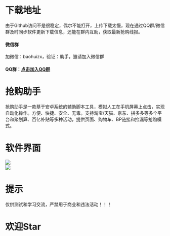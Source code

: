 # 下载地址  
由于Github访问不是很稳定，偶尔不能打开，上传下载太慢，现在通过QQ群/微信群及时同步软件更新下载信息，还能在群内互助，获取最新抢购线报。  
#### 微信群  
加微信：baohuizx，验证：助手，邀请加入微信群  
  
#### QQ群：[点击加入QQ群](https://jq.qq.com/?_wv=1027&k=8rmAofkO "点击链接")  
   
# 抢购助手  
抢购助手是一款基于安卓系统的辅助脚本工具，模拟人工在手机屏幕上点击，实现自动化操作。方便、快捷、安全、无毒。支持淘宝/天猫、京东、拼多多等多个平台和聚划算、百亿补贴等多种活动，提供页面、购物车、BP链接和捡漏等抢购模式。 
   
# 软件界面  
![](https://github.com/omxmo/qg/blob/main/qg.png)  
![](https://github.com/omxmo/qg/blob/main/bp.png)  
  
# 提示  
仅供测试和学习交流，严禁用于商业和违法活动！！！
  
# 欢迎Star  
